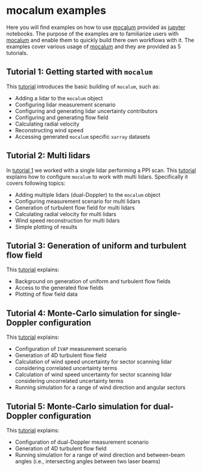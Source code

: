 # **mocalum examples**

Here you will find examples on how to use [mocalum](https://gitlab-internal.windenergy.dtu.dk/e-windlidar/mocalum) provided as [jupyter](https://jupyter.org/) notebooks. The purpose of the examples are to familiarize users with [mocalum](https://gitlab-internal.windenergy.dtu.dk/e-windlidar/mocalum) and enable them to quickly build there own workflows with it. The examples cover various usage of [mocalum](https://gitlab-internal.windenergy.dtu.dk/e-windlidar/mocalum) and they are provided as 5 tutorials.


## **Tutorial 1: Getting started with `mocalum`**
This [tutorial](./tutorial-01) introduces the basic building of `mocalum`, such as:

 - Adding a lidar to the `mocalum` object
 - Configuring lidar measurement scenario
 - Configuring and generating lidar uncertainty contributors
 - Configuring and generating flow field
 - Calculating radial velocity
 - Reconstructing wind speed
 - Accessing generated `mocalum` specific `xarray` datasets

## **Tutorial 2: Multi lidars**
In [tutorial 1](./tutorial-01) we worked with a single lidar performing a PPI scan. This [tutorial](./tutorial-02) explains how to configure `mocalum` to work with multi lidars. Specifically it covers following topics:
 - Adding multiple lidars (dual-Doppler) to the `mocalum` object
 - Configuring measurement scenario for multi lidars
 - Generation of turbulent flow field for multi lidars
 - Calculating radial velocity for multi lidars
 - Wind speed reconstruction for multi lidars
 - Simple plotting of results


## **Tutorial 3: Generation of uniform and turbulent flow field**
This [tutorial](./tutorial-03) explains:
 - Background on generation of uniform and turbulent flow fields
 - Access to the generated flow fields
 - Plotting of flow field data


## **Tutorial 4: Monte-Carlo simulation for single-Doppler configuration** <a name = "single-Doppler"></a>
This [tutorial](./tutorial-04) explains:
 - Configuration of `IVAP` measurement scenario
 - Generation of 4D turbulent flow field
 - Calculation of wind speed uncertainty for sector scanning lidar considering correlated uncertainty terms
 - Calculation of wind speed uncertainty for sector scanning lidar considering uncorrelated uncertainty terms
 - Running simulation for a range of wind direction and angular sectors

## **Tutorial 5: Monte-Carlo simulation for dual-Doppler configuration** <a name = "dual-Doppler"></a>
This [tutorial](./tutorial-05) explains:
 - Configuration of dual-Doppler measurement scenario
 - Generation of 4D turbulent flow field
 - Running simulation for a range of wind direction and between-beam angles (i.e., intersecting angles between two laser beams)

<!-- ## **Tutorial 6: Comparison of single- and dual- Doppler configurations**
This [tutorial](./tutorial-06) joins [tutorial 4](./tutorial-04) and [tutorial 5](./tutorial-05), thus showing which lidar configuration is more accurate when comes to wind speed retrieval. -->
